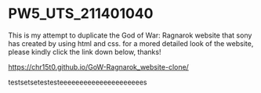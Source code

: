 # PW5_UTS_211401040
This is my attempt to duplicate the God of War: Ragnarok website that sony has created by using html and css. for a mored detailed look of the website, please kindly click the link down below, thanks!

https://chr15t0.github.io/GoW-Ragnarok_website-clone/


testsetsetestesteeeeeeeeeeeeeeeeeeeees
